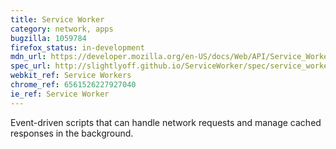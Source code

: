 ```yaml
---
title: Service Worker
category: network, apps
bugzilla: 1059784
firefox_status: in-development
mdn_url: https://developer.mozilla.org/en-US/docs/Web/API/Service_Worker_API
spec_url: http://slightlyoff.github.io/ServiceWorker/spec/service_worker/
webkit_ref: Service Workers
chrome_ref: 6561526227927040
ie_ref: Service Worker
---
```


Event-driven scripts that can handle network requests and manage cached responses in the background.
